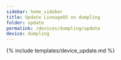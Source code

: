 ```yaml
---
sidebar: home_sidebar
title: Update LineageOS on dumpling
folder: update
permalink: /devices/dumpling/update
device: dumpling
---
```

{% include templates/device_update.md %}
